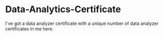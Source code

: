 # Data-Analytics-Certificate
I've got a data analyzer certificate with a unique number of data analyzer certificates in me here. 
